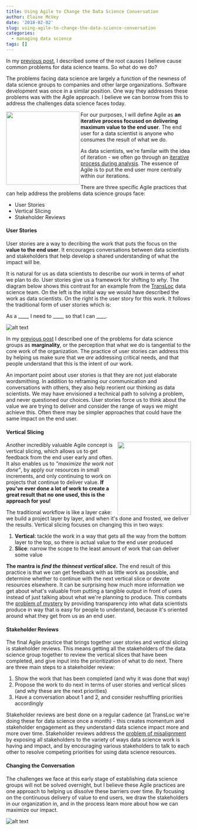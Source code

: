 ```yaml
---
title: Using Agile to Change the Data Science Conversation
author: Elaine McVey
date: '2018-02-02'
slug: using-agile-to-change-the-data-science-conversation
categories:
  - managing data science
tags: []
---
```


In my [previous post](https://www.datawoman.com/2018/02/the-pain-of-data-science-in-organizations/), I described some of the root causes I believe cause common problems for data science teams.  So what do we do?

The problems facing data science are largely a function of the newness of data science groups to companies and other large organizations.  Software development was once in a similar position.  One way they addresses these problems was with the Agile approach.  I believe we can borrow from this to address the challenges data science faces today.

<img align="left" src="https://res.cloudinary.com/eamcvey/image/upload/v1517680669/Screenshot_2018-02-03_09.56.10_yp6lt9.png" width="200" height="200" />

For our purposes, I will define Agile as **an iterative process focused on delivering maximum value to the end user**.  The end user for a data scientist is anyone who consumes the result of what we do.


As data scientists, we're familar with the idea of iteration - we often go through an [iterative process during analysis](https://r4ds.had.co.nz/introduction.html#what-you-will-learn).  The essence of Agile is to put the end user more centrally within our iterations.

There are three specific Agile practices that can help address the problems data science groups face:

* User Stories
* Vertical Slicing
* Stakeholder Reviews


#### User Stories

User stories are a way to decribing the work that puts the focus on the **value to the end user**.  It encourages conversations between data scientists and stakeholders that help develop a shared understanding of what the impact will be.

It is natural for us as data scientists to describe our work in terms of _what_ we plan to do. User stories give us a framework for shifting to _why_.  The diagram below shows this contrast for an example from the [TransLoc](www.transloc.com) data science team.  On the left is the initial way we would have described the work as data scientists.  On the right is the user story for this work.  It follows the traditional form of user stories which is:

As a ____, 
I need to ____, 
so that I can ____.  

![alt text](https://res.cloudinary.com/eamcvey/image/upload/v1517679193/agile-ds-user-stories_maucvo.png)

In my [previous post](https://www.datawoman.com/2018/02/the-pain-of-data-science-in-organizations/) I described one of the problems for data science groups as **marginality**, or the perception that what we do is tangential to the core work of the organization.  The practice of user stories can address this by helping us make sure that we _are_ addressing critical needs, and that people understand that this is the intent of our work.

An important point about user stories is that they are not just elaborate wordsmithing.  In addition to reframing our communication and conversations with others, they also help reorient our thinking as data scientists.  We may have envisioned a technical path to solving a problem, and never questioned our choices.  User stories force us to think about the value we are trying to deliver and consider the range of ways we might achieve this.  Often there may be simpler approaches that could have the same impact on the end user.

#### Vertical Slicing

<img align="right" src="https://res.cloudinary.com/eamcvey/image/upload/q_18/v1517686754/Screenshot_2018-02-03_11.38.49_fkyuvg.png" width="200" height="200" />

Another incredibly valuable Agile concept is vertical slicing, which allows us to get feedback from the end user early and often.  It also enables us to _"maximize the work not done"_, by apply our resources in small increments, and only continuing to work on projects that continue to deliver value.  **If you've ever done a lot of work to create a great result that no one used, this is the approach for you!**

The traditional workflow is like a layer cake: we build a project layer by layer, and when it's done and frosted, we deliver the results.  Vertical slicing focuses on changing this in two ways:

1. **Vertical**: tackle the work in a way that gets all the way from the bottom layer to the top, so there is actual value to the end user produced
2. **Slice**: narrow the scope to the least amount of work that can deliver some value

**The mantra is _find the thinnest vertical slice_.**  The end result of this practice is that we can get feedback with as little work as possible, and determine whether to continue with the next vertical slice or devote resources elsewhere.  It can be surprising how much more information we get about what's valuable from putting a tangible output in front of users instead of just talking about what we're planning to produce.  This combats the [problem of mystery](https://www.datawoman.com/2018/02/the-pain-of-data-science-in-organizations/) by providing transparency into what data scientists produce in way that is easy for people to understand, because it's oriented around what they get from us as an end user.

#### Stakeholder Reviews

The final Agile practice that brings together user stories and vertical slicing is stakeholder reviews.  This means getting all the stakeholders of the data science group together to review the vertical slices that have been completed, and give input into the prioritization of what to do next.  There are three main steps to a stakeholder review:

1. Show the work that has been completed (and why it was done that way)
2. Propose the work to do next in terms of user stories and vertical slices (and why these are the next priorities)
3. Have a conversation about 1 and 2, and consider reshuffling priorities accordingly

Stakeholder reviews are best done on a regular cadence (at TransLoc we're doing these for data science once a month) - this creates momentum and stakeholder engagement as they understand data science impact more and more over time.  Stakeholder reviews address the [problem of misalignment](https://www.datawoman.com/2018/02/the-pain-of-data-science-in-organizations/) by exposing all stakeholders to the variety of ways data science work is having and impact, and by encouraging various stakeholders to talk to each other to resolve competing priorities for using data science resources.

#### Changing the Conversation

The challenges we face at this early stage of establishing data science groups will not be solved overnight, but I believe these Agile practices are one approach to helping us dissolve these barriers over time.  By focusing on the continuous delivery of value to end users, we draw the stakeholders in our organization in, and in the process learn more about how we can maximize our impact.

![alt text](https://res.cloudinary.com/eamcvey/image/upload/v1517627699/agile-ds-diagram_gfkkde.png)

